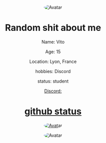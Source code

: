 <p align="center">
<a>
<img src="https://cdn.discordapp.com/attachments/774362411721424950/774717794930786344/circle-cropped.png" alt="Avatar" style="border-radius: 50%;">
</a>

</p>
<div class="display">
<h1 style="text-align: center;" align="center"> Random shit about me </h1>
<p style="text-align: center;"align="center">Name: Vito </p></a>
<p style="text-align: center;"align="center">Age: 15<br></p>
<p style="text-align: center;"align="center">Location: Lyon, France</p></a>
<p style="text-align: center;"align="center">hobbies: Discord<br></p>
<p style="text-align: center;"align="center">status: student<br></p>
<a href="https://discord.com/users/773630534030721044"> <p style="text-align: center;"align="center">Discord:<br></p></>



<p align="center">
<a href="https://discord.com/users/773630534030721044"> <p style="text-align: center;"align="center">

    
<p align="center"> 
<h1 style="text-align: center;" align="center"> github status </h1>
<p align="center">
<img src="https://github-readme-stats.vercel.app/api?username=Vanity1337&show_icons=true&theme=dark" alt="Avatar" style="border-radius: 100%;">
</a><br>
<a>
<p align="center">
<img src="https://github-readme-stats.vercel.app/api/top-langs/?username=Vanity1337&theme=dark" alt="Avatar" style="border-radius: 100%;">
</a><br>
